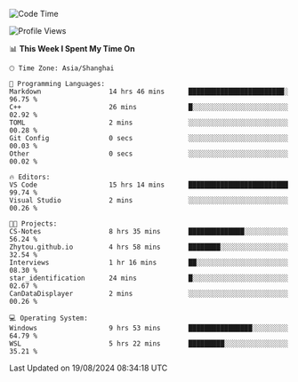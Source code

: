 <!--START_SECTION:waka-->
![Code Time](http://img.shields.io/badge/Code%20Time-1%2C908%20hrs%2053%20mins-blue)

![Profile Views](http://img.shields.io/badge/Profile%20Views-7-blue)

📊 **This Week I Spent My Time On** 

```text
🕑︎ Time Zone: Asia/Shanghai

💬 Programming Languages: 
Markdown                 14 hrs 46 mins      ████████████████████████░   96.75 % 
C++                      26 mins             █░░░░░░░░░░░░░░░░░░░░░░░░   02.92 % 
TOML                     2 mins              ░░░░░░░░░░░░░░░░░░░░░░░░░   00.28 % 
Git Config               0 secs              ░░░░░░░░░░░░░░░░░░░░░░░░░   00.03 % 
Other                    0 secs              ░░░░░░░░░░░░░░░░░░░░░░░░░   00.02 % 

🔥 Editors: 
VS Code                  15 hrs 14 mins      █████████████████████████   99.74 % 
Visual Studio            2 mins              ░░░░░░░░░░░░░░░░░░░░░░░░░   00.26 % 

🐱‍💻 Projects: 
CS-Notes                 8 hrs 35 mins       ██████████████░░░░░░░░░░░   56.24 % 
Zhytou.github.io         4 hrs 58 mins       ████████░░░░░░░░░░░░░░░░░   32.54 % 
Interviews               1 hr 16 mins        ██░░░░░░░░░░░░░░░░░░░░░░░   08.30 % 
star_identification      24 mins             █░░░░░░░░░░░░░░░░░░░░░░░░   02.67 % 
CanDataDisplayer         2 mins              ░░░░░░░░░░░░░░░░░░░░░░░░░   00.26 % 

💻 Operating System: 
Windows                  9 hrs 53 mins       ████████████████░░░░░░░░░   64.79 % 
WSL                      5 hrs 22 mins       █████████░░░░░░░░░░░░░░░░   35.21 % 
```


 Last Updated on 19/08/2024 08:34:18 UTC
<!--END_SECTION:waka-->